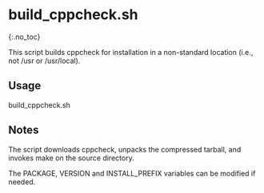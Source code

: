 # build_cppcheck.sh
{:.no_toc}

This script builds cppcheck for installation in a non-standard location (i.e., not /usr or /usr/local).

## Usage
build_cppcheck.sh

## Notes
The script downloads cppcheck, unpacks the compressed tarball, and invokes make on the source directory.

The PACKAGE, VERSION and INSTALL_PREFIX variables can be modified if needed.

